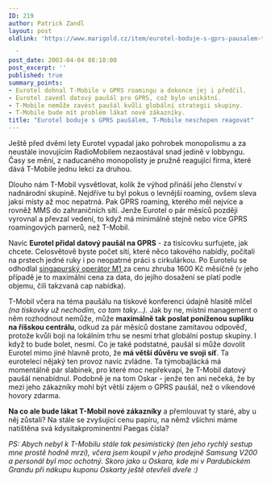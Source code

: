 ```yaml
---
ID: 219
author: Patrick Zandl
layout: post
oldlink: 'https://www.marigold.cz/item/eurotel-boduje-s-gprs-pausalem-t-mobile-neschopen-reagovat

  '
post_date: 2003-04-04 08:18:00
post_excerpt: ''
published: true
summary_points:
- Eurotel dohnal T-Mobile v GPRS roamingu a dokonce jej i předčil.
- Eurotel zavedl datový paušál pro GPRS, což bylo unikátní.
- T-Mobile nemůže zavést paušál kvůli globální strategii skupiny.
- T-Mobile bude mít problém lákat nové zákazníky.
title: "Eurotel boduje s GPRS paušálem, T-Mobile neschopen reagovat"
---
```


<p>
Ještě před dvěmi lety Eurotel vypadal jako pohrobek monopolismu a za neustále inovujícím RadioMobilem nezaostával snad jedině v lobbyngu. Časy se mění, z naducaného monopolisty je pružně reagující firma, které dává T-Mobile jednu lekci za druhou. </p>

<p>
Dlouho nám T-Mobil vysvětlovat, kolik že výhod přináší jeho členství v nadnárodní skupině. Nejdříve tu byl pokus o levnější roaming, ovšem sleva jaksi místy až moc nepatrná. Pak GPRS roaming, kterého měl nejvíce a rovněž MMS do zahraničních sítí. Jenže Eurotel o pár měsíců později vyrovnal a převzal vedení, to když má minimálně stejně nebo více GPRS roamingových parnerů, než T-Mobil. </p>

<p>
Navíc <STRONG>Eurotel přidal datový paušál na GPRS</STRONG> - za tisícovku surfujete, jak chcete. Celosvětově byste počet sítí, které něco takového nabídly, počítali na prstech jedné ruky i po neopatrné práci s cirkulárkou. Po Eurotelu se odhodlal <A href="http://www.m1.com.sg/" target=_blank>singapurský operátor M1 </A>za cenu zhruba 1600 Kč měsíčně (v jeho případě je to maximální cena za data, do jejího dosažení se platí podle objemu, čili takzvaná cap nabídka). </p>

<p>
T-Mobil včera na téma paušálu na tiskové konferenci údajně&#160;hlasitě mlčel<EM> (na tiskovky už nechodím, co tam taky...).</EM> Jak by ne, místní management o něm rozhodnout nemůže, může <STRONG>maximálně tak poslat poníženou supliku na říšskou centrálu</STRONG>, odkud za pár měsíců dostane zamítavou odpověď, protože kvůli boji na lokálním trhu se nesmí trhat globální postup skupiny. I když to bude bolet, nesmí. Co je také podstatné, paušál si může dovolit Eurotel mimo jiné hlavně proto, že <STRONG>má větší důvěru ve svoji síť</STRONG>. Ta eurotelecí nějaký ten provoz navíc zvládne. Ta týmobajlácká má momentálně pár slabinek, pro které moc nepřekvapí, že T-Mobil datový paušál nenabídnul. Podobně je na tom Oskar - jenže ten ani nečeká, že by mezi jeho zákazníky mohl být větší zájem o GPRS paušál, než o víkendové hovory zdarma. </p>

<p>
<STRONG>Na co ale bude lákat T-Mobil nové zákazníky</STRONG> a přemlouvat ty staré, aby u něj zůstali? Na stále se zvyšující cenu papíru, na němž všichni máme natištěna svá kdysitakprominentní Paegas čísla?</p>

<p>
<EM>PS: Abych nebyl k T-Mobilu stále tak pesimistický (ten jeho rychlý sestup mne prostě hodně mrzí), včera jsem koupil v jeho prodejně Samsung V200 a personál byl moc ochotný. Skoro jako u Oskara, kde mi v Pardubickém Grandu při nákupu kuponu Oskarty ještě otevřeli dveře :)</EM></p>